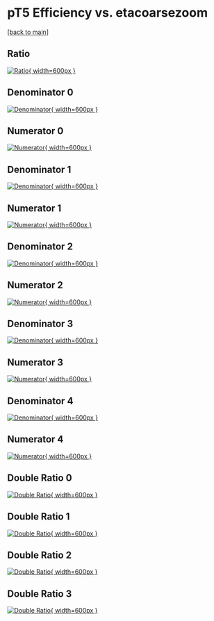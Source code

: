 # pT5 Efficiency vs. etacoarsezoom

[[back to main](./)]



## Ratio

[![Ratio](../mtv/var/pT5_loweta_11_0_eff_etacoarsezoom.png){ width=600px }](../mtv/var/pT5_loweta_11_0_eff_etacoarsezoom.pdf)

## Denominator 0

[![Denominator](../mtv/den/pT5_loweta_11_0_eff_etacoarsezoom_den0.png){ width=600px }](../mtv/den/pT5_loweta_11_0_eff_etacoarsezoom_den0.pdf)

## Numerator 0

[![Numerator](../mtv/num/pT5_loweta_11_0_eff_etacoarsezoom_num0.png){ width=600px }](../mtv/num/pT5_loweta_11_0_eff_etacoarsezoom_num0.pdf)

## Denominator 1

[![Denominator](../mtv/den/pT5_loweta_11_0_eff_etacoarsezoom_den1.png){ width=600px }](../mtv/den/pT5_loweta_11_0_eff_etacoarsezoom_den1.pdf)

## Numerator 1

[![Numerator](../mtv/num/pT5_loweta_11_0_eff_etacoarsezoom_num1.png){ width=600px }](../mtv/num/pT5_loweta_11_0_eff_etacoarsezoom_num1.pdf)

## Denominator 2

[![Denominator](../mtv/den/pT5_loweta_11_0_eff_etacoarsezoom_den2.png){ width=600px }](../mtv/den/pT5_loweta_11_0_eff_etacoarsezoom_den2.pdf)

## Numerator 2

[![Numerator](../mtv/num/pT5_loweta_11_0_eff_etacoarsezoom_num2.png){ width=600px }](../mtv/num/pT5_loweta_11_0_eff_etacoarsezoom_num2.pdf)

## Denominator 3

[![Denominator](../mtv/den/pT5_loweta_11_0_eff_etacoarsezoom_den3.png){ width=600px }](../mtv/den/pT5_loweta_11_0_eff_etacoarsezoom_den3.pdf)

## Numerator 3

[![Numerator](../mtv/num/pT5_loweta_11_0_eff_etacoarsezoom_num3.png){ width=600px }](../mtv/num/pT5_loweta_11_0_eff_etacoarsezoom_num3.pdf)

## Denominator 4

[![Denominator](../mtv/den/pT5_loweta_11_0_eff_etacoarsezoom_den4.png){ width=600px }](../mtv/den/pT5_loweta_11_0_eff_etacoarsezoom_den4.pdf)

## Numerator 4

[![Numerator](../mtv/num/pT5_loweta_11_0_eff_etacoarsezoom_num4.png){ width=600px }](../mtv/num/pT5_loweta_11_0_eff_etacoarsezoom_num4.pdf)

## Double Ratio 0

[![Double Ratio](../mtv/ratio/pT5_loweta_11_0_eff_etacoarsezoom_ratio0.png){ width=600px }](../mtv/ratio/pT5_loweta_11_0_eff_etacoarsezoom_ratio0.pdf)

## Double Ratio 1

[![Double Ratio](../mtv/ratio/pT5_loweta_11_0_eff_etacoarsezoom_ratio1.png){ width=600px }](../mtv/ratio/pT5_loweta_11_0_eff_etacoarsezoom_ratio1.pdf)

## Double Ratio 2

[![Double Ratio](../mtv/ratio/pT5_loweta_11_0_eff_etacoarsezoom_ratio2.png){ width=600px }](../mtv/ratio/pT5_loweta_11_0_eff_etacoarsezoom_ratio2.pdf)

## Double Ratio 3

[![Double Ratio](../mtv/ratio/pT5_loweta_11_0_eff_etacoarsezoom_ratio3.png){ width=600px }](../mtv/ratio/pT5_loweta_11_0_eff_etacoarsezoom_ratio3.pdf)

